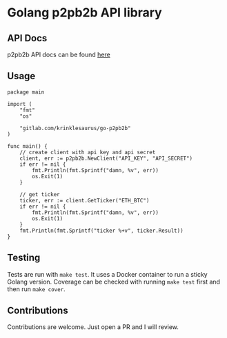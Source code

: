 # Golang p2pb2b API library

## API Docs

p2pb2b API docs can be found [here](https://documenter.getpostman.com/view/6288660/SVYxnEmD?version=latest#b4c28f20-582e-4a71-ab13-ce2de8c9151d)

## Usage

```
package main

import (
	"fmt"
	"os"

	"gitlab.com/krinklesaurus/go-p2pb2b"
)

func main() {
	// create client with api key and api secret
	client, err := p2pb2b.NewClient("API_KEY", "API_SECRET")
	if err != nil {
		fmt.Println(fmt.Sprintf("damn, %v", err))
		os.Exit(1)
	}

	// get ticker
	ticker, err := client.GetTicker("ETH_BTC")
	if err != nil {
		fmt.Println(fmt.Sprintf("damn, %v", err))
		os.Exit(1)
	}
	fmt.Println(fmt.Sprintf("ticker %+v", ticker.Result))
}
```

## Testing

Tests are run with `make test`. It uses a Docker container to run a sticky Golang version. Coverage can be checked with running
`make test` first and then run `make cover`.

## Contributions

Contributions are welcome. Just open a PR and I will review.